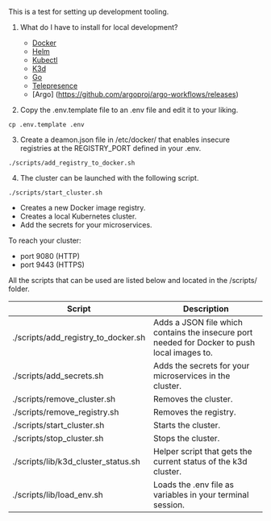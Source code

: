 This is a test for setting up development tooling. 

1. What do I have to install for local development?
   - [Docker](https://www.docker.com/)
   - [Helm](https://helm.sh/docs/intro/quickstart/)
   - [Kubectl](https://kubernetes.io/docs/tasks/tools/)
   - [K3d](https://k3d.io/#installation)
   - [Go](https://golang.org/)
   - [Telepresence](https://www.telepresence.io/)
   - [Argo] (https://github.com/argoproj/argo-workflows/releases)

2. Copy the .env.template file to an .env file and edit it to your liking.
```
cp .env.template .env
```

3. Create a deamon.json file in /etc/docker/ that enables insecure registries at the REGISTRY_PORT defined in your .env.
```
./scripts/add_registry_to_docker.sh
```

4. The cluster can be launched with the following script.
```
./scripts/start_cluster.sh
```

- Creates a new Docker image registry.
- Creates a local Kubernetes cluster.
- Add the secrets for your microservices.

To reach your cluster:
 - port 9080 (HTTP)
 - port 9443 (HTTPS)

All the scripts that can be used are listed below and located in the /scripts/ folder.

|  Script                               |  Description  |   
|---------------------------------------|---------------|
|  ./scripts/add_registry_to_docker.sh  |  Adds a JSON file which contains the insecure port needed for Docker to push local images to.  |
|  ./scripts/add_secrets.sh             |  Adds the secrets for your microservices in the cluster.  |
|  ./scripts/remove_cluster.sh          |  Removes the cluster. |
|  ./scripts/remove_registry.sh         |  Removes the registry. |
|  ./scripts/start_cluster.sh           |  Starts the cluster.  |
|  ./scripts/stop_cluster.sh            |  Stops the cluster.  |
|  ./scripts/lib/k3d_cluster_status.sh  |  Helper script that gets the current status of the k3d cluster.  |
|  ./scripts/lib/load_env.sh            |  Loads the .env file as variables in your terminal session.  |